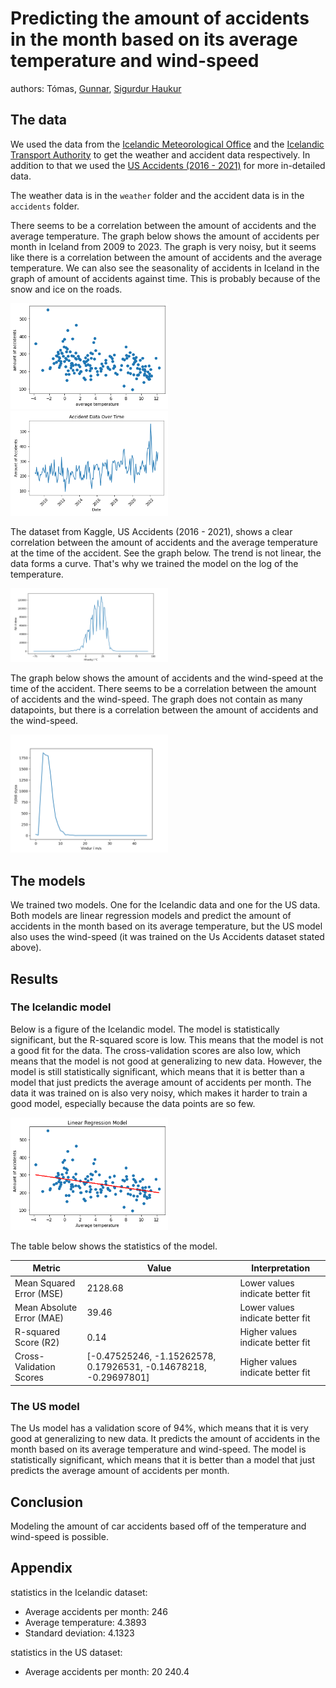 # Predicting the amount of accidents in the month based on its average temperature and wind-speed

authors: Tómas, [Gunnar](https://www.linkedin.com/in/gunnarbjo/), [Sigurdur Haukur](https://www.linkedin.com/in/sigurdur-haukur-birgisson/)

## The data

We used the data from the [Icelandic Meteorological Office](https://en.vedur.is/) and the [Icelandic Transport Authority](https://www.icetra.is/) to get the weather and accident data respectively. In addition to that we used the [US Accidents (2016 - 2021)](https://www.kaggle.com/datasets/sobhanmoosavi/us-accidents) for more in-detailed data.

The weather data is in the `weather` folder and the accident data is in the `accidents` folder.

There seems to be a correlation between the amount of accidents and the average temperature. The graph below shows the amount of accidents per month in Iceland from 2009 to 2023. The graph is very noisy, but it seems like there is a correlation between the amount of accidents and the average temperature. We can also see the seasonality of accidents in Iceland in the graph of amount of accidents against time. This is probably because of the snow and ice on the roads.

<img src="./figures/isl_accidents-against-temp.png" width="50%">

<img src="./figures/accidents-over-time.png" width="50%">

The dataset from Kaggle, US Accidents (2016 - 2021), shows a clear correlation between the amount of accidents and the average temperature at the time of the accident. See the graph below. The trend is not linear, the data forms a curve. That's why we trained the model on the log of the temperature.

<img src="./figures/accidents-for-temp.png" width="50%">

The graph below shows the amount of accidents and the wind-speed at the time of the accident. There seems to be a correlation between the amount of accidents and the wind-speed. The graph does not contain as many datapoints, but there is a correlation between the amount of accidents and the wind-speed.

<img src="./figures/accidents-for-wind.png" width="50%">

## The models

We trained two models. One for the Icelandic data and one for the US data. Both models are linear regression models and predict the amount of accidents in the month based on its average temperature, but the US model also uses the wind-speed (it was trained on the Us Accidents dataset stated above).

## Results

### The Icelandic model

Below is a figure of the Icelandic model. The model is statistically significant, but the R-squared score is low. This means that the model is not a good fit for the data. The cross-validation scores are also low, which means that the model is not good at generalizing to new data. However, the model is still statistically significant, which means that it is better than a model that just predicts the average amount of accidents per month. The data it was trained on is also very noisy, which makes it harder to train a good model, especially because the data points are so few.

<img src="./figures/isl-model.png" width="50%">

The table below shows the statistics of the model.

| Metric                    | Value                                                            | Interpretation                    |
| ------------------------- | ---------------------------------------------------------------- | --------------------------------- |
| Mean Squared Error (MSE)  | 2128.68                                                          | Lower values indicate better fit  |
| Mean Absolute Error (MAE) | 39.46                                                            | Lower values indicate better fit  |
| R-squared Score (R2)      | 0.14                                                             | Higher values indicate better fit |
| Cross-Validation Scores   | [-0.47525246, -1.15262578, 0.17926531, -0.14678218, -0.29697801] | Higher values indicate better fit |

### The US model

The Us model has a validation score of 94%, which means that it is very good at generalizing to new data. It predicts the amount of accidents in the month based on its average temperature and wind-speed. The model is statistically significant, which means that it is better than a model that just predicts the average amount of accidents per month.

## Conclusion

Modeling the amount of car accidents based off of the temperature and wind-speed is possible.

## Appendix

statistics in the Icelandic dataset:

- Average accidents per month: 246
- Average temperature: 4.3893
- Standard deviation: 4.1323

statistics in the US dataset:

- Average accidents per month: 20 240.4
